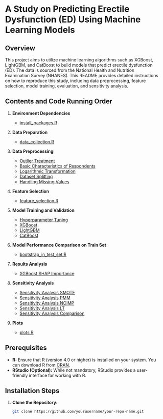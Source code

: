 # A Study on Predicting Erectile Dysfunction (ED) Using Machine Learning Models

## Overview

This project aims to utilize machine learning algorithms such as XGBoost, LightGBM, and CatBoost to build models that predict erectile dysfunction (ED). The data is sourced from the National Health and Nutrition Examination Survey (NHANES). This README provides detailed instructions on how to reproduce this study, including data preprocessing, feature selection, model training, evaluation, and sensitivity analysis.

## Contents and Code Running Order

1. **Environment Dependencies**  
   - [install_packages.R](scripts/install_packages.R)

2. **Data Preparation**  
   - [data_collection.R](scripts/data_collection.R)

3. **Data Preprocessing**
   - [Outlier Treatment](scripts/outlier_analysis.R)
   - [Basic Characteristics of Respondents](scripts/univariate_analysis_and_logarithmic_transformation.R)
   - [Logarithmic Transformation](scripts/univariate_analysis_and_logarithmic_transformation.R)
   - [Dataset Splitting](scripts/data_split_randomforest_imputation.R)
   - [Handling Missing Values](scripts/data_split_randomforest_imputation.R)

4. **Feature Selection**
   - [feature_selection.R](scripts/feature_selection.R)

5. **Model Training and Validation**
   - [Hyperparameter Tuning](scripts/hyperparameter_tuning.R)
   - [XGBoost](scripts/xgboost_model_training.R)
   - [LightGBM](scripts/lightgbm_model_training.R)
   - [CatBoost](scripts/catboost_model_training.R)

6. **Model Performance Comparison on Train Set**
   - [bootstrap_in_test_set.R](scripts/bootstrap_in_test_set.R)

7. **Results Analysis**
   - [XGBoost SHAP Importance](scripts/XGBoost_SHAP_importance.R)

8. **Sensitivity Analysis**
   - [Sensitivity Analysis SMOTE](scripts/Sensitivity_Analysis_SMOTE.R)
   - [Sensitivity Analysis PMM](scripts/Sensitivity_Analysis_PMM.R)
   - [Sensitivity Analysis NOIMP](scripts/Sensitivity_Analysis_NOIMP.R)
   - [Sensitivity Analysis LT](scripts/Sensitivity_Analysis_LT.R)
   - [Sensitivity Analysis Comparison](scripts/Sensitivity_Analysis_Comparison.R)

8. **Plots**
   - [plots.R](scripts/plots.R)






## Prerequisites

- **R:** Ensure that R (version 4.0 or higher) is installed on your system. You can download R from [CRAN](https://cran.r-project.org/).
- **RStudio (Optional):** While not mandatory, RStudio provides a user-friendly interface for working with R.

## Installation Steps

1. **Clone the Repository:**

   ```bash
   git clone https://github.com/yourusername/your-repo-name.git
